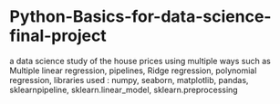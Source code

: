 # Python-Basics-for-data-science-final-project
a data science study of the house prices using multiple ways such as Multiple linear regression, pipelines, Ridge regression, polynomial regression, 
libraries used : numpy, seaborn, matplotlib, pandas, sklearnpipeline, sklearn.linear_model, sklearn.preprocessing
